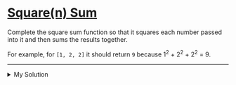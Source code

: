 # [Square(n) Sum](https://www.codewars.com/kata/515e271a311df0350d00000f)

Complete the square sum function so that it squares each number passed into it and then sums the results together.

For example, for `[1, 2, 2]` it should return `9` because 1<sup>2</sup> + 2<sup>2</sup> + 2<sup>2</sup> = 9.

---

<details><summary>My Solution</summary>

```js
function squareSum(numbers) {
  // Calculate the sum of squares using the reduce method
  return numbers.reduce((sum, n) => {
    return (sum += n ** 2);
  }, 0);
}
```

</details>
